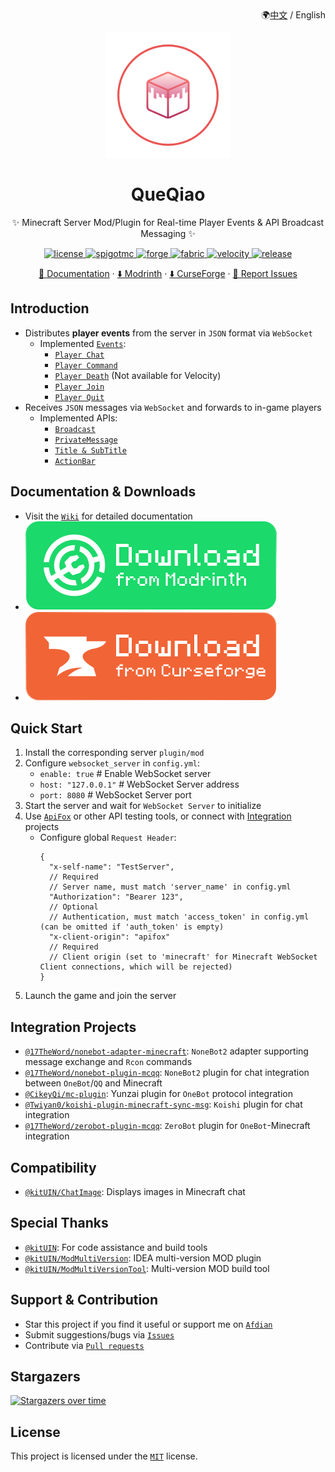 <div align="right">
🌍<a href="https://github.com/17TheWord/QueQiao/blob/main/README.md">中文</a> / English
</div>

<p align="center">
  <img src="https://raw.githubusercontent.com/17TheWord/nonebot-adapter-minecraft/main/assets/logo.png" width="200" height="200" alt="QueQiao Logo">
</p>

<div align="center">

# QueQiao

✨ Minecraft Server Mod/Plugin for Real-time Player Events & API Broadcast Messaging ✨

</div>

<p align="center">
  <a href="https://github.com/17TheWord/QueQiao/blob/main/LICENSE">
    <img src="https://img.shields.io/badge/license-MIT-green" alt="license">
  </a>
  <a href="https://www.spigotmc.org">
    <img src="https://img.shields.io/badge/SpigotMC-1.12.2--latest-blue?logo=SpigotMC" alt="spigotmc"/>
  </a>
  <a href="https://files.minecraftforge.net">
    <img src="https://img.shields.io/badge/Forge-1.16.5--1.21-blue?logo=data:image/png;base64,..." alt="forge">
  </a>
  <a href="https://fabricmc.net">
    <img src="https://img.shields.io/badge/Fabric-1.16.5--1.21-blue?logo=data:image/png;base64,..." alt="fabric">
  </a>
  <a href="https://papermc.io/software/velocity">
    <img src="https://img.shields.io/badge/Velocity-3.3.0-blue?logo=data:image/png;base64,..." alt="velocity">
  </a>
  <a href="https://github.com/17TheWord/QueQiao/releases">
    <img src="https://img.shields.io/github/v/release/17TheWord/QueQiao" alt="release">
  </a>
</p>

<p align="center">
  <a href="https://github.com/17TheWord/QueQiao/wiki">📖 Documentation</a>
  ·
  <a href="https://modrinth.com/plugin/queqiao">⬇️ Modrinth</a>
  ·
  <a href="https://www.curseforge.com/minecraft/mc-mods/queqiao">⬇️ CurseForge</a>
  ·
  <a href="https://github.com/17TheWord/QueQiao/issues">🐛 Report Issues</a>
</p>

## Introduction

- Distributes **player events** from the server in `JSON` format via `WebSocket`
    - Implemented [`Events`](https://github.com/17TheWord/QueQiao/wiki/4.-Event-Types):
        - [`Player Chat`](https://github.com/17TheWord/QueQiao/wiki/4.-Event-Types)
        - [`Player Command`](https://github.com/17TheWord/QueQiao/wiki/4.-Event-Types)
        - [`Player Death`](https://github.com/17TheWord/QueQiao/wiki/4.-Event-Types) (Not available for Velocity)
        - [`Player Join`](https://github.com/17TheWord/QueQiao/wiki/4.-Event-Types)
        - [`Player Quit`](https://github.com/17TheWord/QueQiao/wiki/4.-Event-Types)
- Receives `JSON` messages via `WebSocket` and forwards to in-game players
    - Implemented APIs:
        - [`Broadcast`](https://github.com/17TheWord/QueQiao/wiki/5.-API#broadcast--send-message)
        - [`PrivateMessage`](https://github.com/17TheWord/QueQiao/wiki/5.-API#privatemessage)
        - [`Title & SubTitle`](https://github.com/17TheWord/QueQiao/wiki/5.-API#title)
        - [`ActionBar`](https://github.com/17TheWord/QueQiao/wiki/5.-API#actionbar)

## Documentation & Downloads

- Visit the [`Wiki`](https://github.com/17TheWord/QueQiao/wiki) for detailed documentation
- [![`Modrinth`](./assets/modrinth.svg)](https://modrinth.com/plugin/queqiao)
- [![`CurseForge`](./assets/curseforge.svg)](https://www.curseforge.com/minecraft/mc-mods/queqiao)

## Quick Start

1. Install the corresponding server `plugin/mod`
2. Configure `websocket_server` in `config.yml`:
    - `enable: true` # Enable WebSocket server
    - `host: "127.0.0.1"` # WebSocket Server address
    - `port: 8080` # WebSocket Server port
3. Start the server and wait for `WebSocket Server` to initialize
4. Use [`ApiFox`](https://apifox.com/) or other API testing tools, or connect with [Integration](#integration) projects
    - Configure global `Request Header`:
      ```json5
      {
        "x-self-name": "TestServer",
        // Required
        // Server name, must match 'server_name' in config.yml
        "Authorization": "Bearer 123",
        // Optional
        // Authentication, must match 'access_token' in config.yml (can be omitted if 'auth_token' is empty)
        "x-client-origin": "apifox"
        // Required
        // Client origin (set to 'minecraft' for Minecraft WebSocket Client connections, which will be rejected)
      }
      ```
5. Launch the game and join the server

## Integration Projects

- [`@17TheWord/nonebot-adapter-minecraft`](https://github.com/17TheWord/nonebot-adapter-minecraft): `NoneBot2` adapter supporting message exchange and `Rcon` commands
- [`@17TheWord/nonebot-plugin-mcqq`](https://github.com/17TheWord/nonebot-plugin-mcqq): `NoneBot2` plugin for chat integration between `OneBot`/`QQ` and Minecraft
- [`@CikeyQi/mc-plugin`](https://github.com/CikeyQi/mc-plugin): Yunzai plugin for `OneBot` protocol integration
- [`@Twiyan0/koishi-plugin-minecraft-sync-msg`](https://github.com/Twiyin0/koishi-plugin-minecraft-sync-msg): `Koishi` plugin for chat integration
- [`@17TheWord/zerobot-plugin-mcqq`](https://github.com/17TheWord/zerobot-plugin-mcqq): `ZeroBot` plugin for `OneBot`-Minecraft integration

## Compatibility

- [`@kitUIN/ChatImage`](https://github.com/kitUIN/ChatImage): Displays images in Minecraft chat

## Special Thanks

- [`@kitUIN`](https://github.com/kitUIN): For code assistance and build tools
- [`@kitUIN/ModMultiVersion`](https://github.com/kitUIN/ModMultiVersion): IDEA multi-version MOD plugin
- [`@kitUIN/ModMultiVersionTool`](https://github.com/kitUIN/ModMultiVersionTool): Multi-version MOD build tool

## Support & Contribution

- Star this project if you find it useful or support me on [`Afdian`](https://afdian.com/a/17TheWord)
- Submit suggestions/bugs via [`Issues`](https://github.com/17TheWord/QueQiao/issues)
- Contribute via [`Pull requests`](https://github.com/17TheWord/QueQiao/pulls)

## Stargazers

[![Stargazers over time](https://starchart.cc/17TheWord/QueQiao.svg?variant=adaptive)](https://starchart.cc/17TheWord/QueQiao)

## License

This project is licensed under the [`MIT`](https://github.com/17TheWord/QueQiao/blob/main/LICENSE) license.